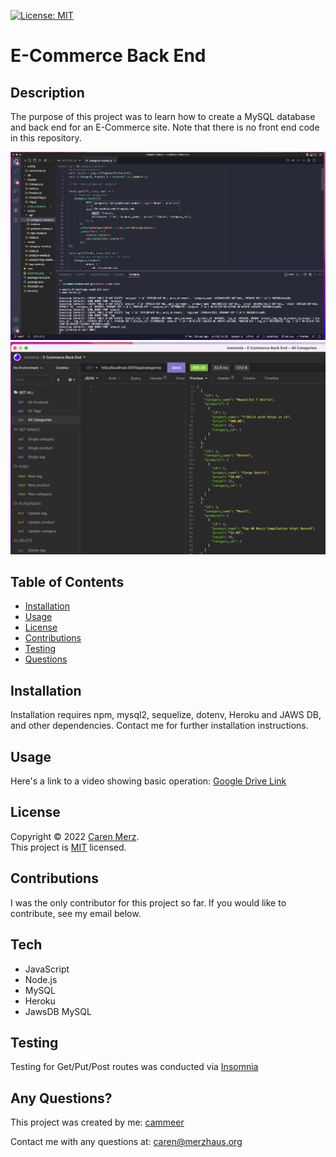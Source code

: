 [![License: MIT](https://img.shields.io/badge/License-MIT-yellow.svg)](https://opensource.org/licenses/MIT)

# E-Commerce Back End

## Description

The purpose of this project was to learn how to create a MySQL database and back end for an E-Commerce site. Note that there is no front end code in this repository.

![Code](./Code.png)
![Insomnia](./Insomnia.png)

## Table of Contents

- [Installation](#installation)
- [Usage](#usage)
- [License](#license)
- [Contributions](#contributions)
- [Testing](#testing)
- [Questions](#questions)

## Installation

Installation requires npm, mysql2, sequelize, dotenv, Heroku and JAWS DB, and other dependencies. Contact me for further installation instructions.

## Usage

Here's a link to a video showing basic operation: [Google Drive Link](https://drive.google.com/file/d/1ylperNHKn_cv3WDm-iDpR9GWfrwJOoNi/view)

## License

Copyright © 2022 [Caren Merz](https://github.com/cammeer). <br />
This project is [MIT](https://github.com/cammeer/next-progress-bar/blob/main/LICENSE) licensed.

## Contributions

I was the only contributor for this project so far. If you would like to contribute, see my email below.

## Tech

- JavaScript
- Node.js
- MySQL
- Heroku
- JawsDB MySQL

## Testing

Testing for Get/Put/Post routes was conducted via [Insomnia](https://insomnia.rest/)

## Any Questions?

This project was created by me: [cammeer](https://github.com/cammeer)

Contact me with any questions at: [caren@merzhaus.org](caren@merzhaus.org)
